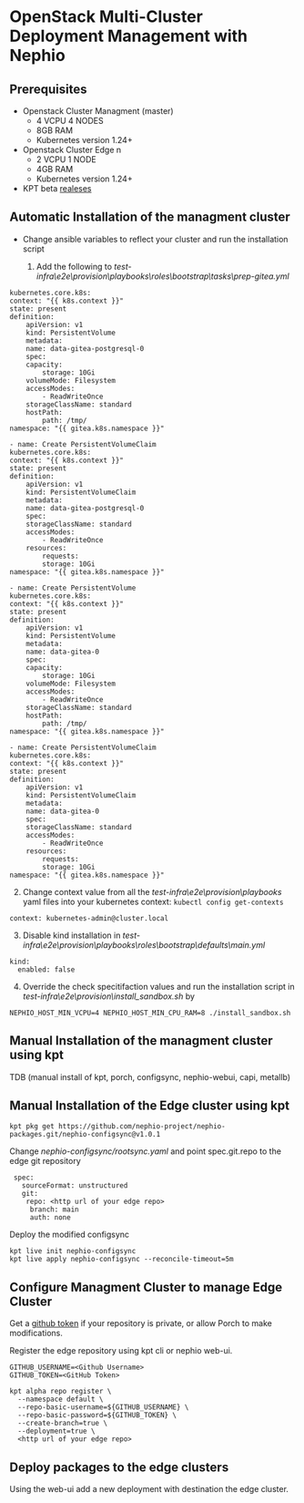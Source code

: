 # OpenStack Multi-Cluster Deployment Management with Nephio


## Prerequisites

* Openstack Cluster Managment (master)
  * 4 VCPU 4 NODES
  * 8GB RAM
  * Kubernetes version 1.24+
* Openstack Cluster Edge n
  * 2 VCPU 1 NODE
  * 4GB RAM
  * Kubernetes version 1.24+
* KPT beta [realeses](https://github.com/kptdev/kpt/releases)

## Automatic Installation of the managment cluster
* Change ansible variables to reflect your cluster and run the installation script
  
  1. Add the following to *test-infra\e2e\provision\playbooks\roles\bootstrap\tasks\prep-gitea.yml*
```- name: Create PersistentVolume
kubernetes.core.k8s:
context: "{{ k8s.context }}"
state: present
definition:
    apiVersion: v1
    kind: PersistentVolume
    metadata:
    name: data-gitea-postgresql-0
    spec:
    capacity:
        storage: 10Gi
    volumeMode: Filesystem
    accessModes:
        - ReadWriteOnce
    storageClassName: standard
    hostPath:
        path: /tmp/
namespace: "{{ gitea.k8s.namespace }}"

- name: Create PersistentVolumeClaim
kubernetes.core.k8s:
context: "{{ k8s.context }}"
state: present
definition:
    apiVersion: v1
    kind: PersistentVolumeClaim
    metadata:
    name: data-gitea-postgresql-0
    spec:
    storageClassName: standard
    accessModes:
        - ReadWriteOnce
    resources:
        requests:
        storage: 10Gi
namespace: "{{ gitea.k8s.namespace }}"

- name: Create PersistentVolume
kubernetes.core.k8s:
context: "{{ k8s.context }}"
state: present
definition:
    apiVersion: v1
    kind: PersistentVolume
    metadata:
    name: data-gitea-0
    spec:
    capacity:
        storage: 10Gi
    volumeMode: Filesystem
    accessModes:
        - ReadWriteOnce
    storageClassName: standard
    hostPath:
        path: /tmp/
namespace: "{{ gitea.k8s.namespace }}"

- name: Create PersistentVolumeClaim
kubernetes.core.k8s:
context: "{{ k8s.context }}"
state: present
definition:
    apiVersion: v1
    kind: PersistentVolumeClaim
    metadata:
    name: data-gitea-0
    spec:
    storageClassName: standard
    accessModes:
        - ReadWriteOnce
    resources:
        requests:
        storage: 10Gi
namespace: "{{ gitea.k8s.namespace }}"
```
  2. Change context value from all the *test-infra\e2e\provision\playbooks* yaml files into your kubernetes context: `kubectl config get-contexts`
    
    context: kubernetes-admin@cluster.local 
  
  3. Disable kind installation in 
  *test-infra\e2e\provision\playbooks\roles\bootstrap\defaults\main.yml*
   
    kind:
      enabled: false


  4. Override the check specitifaction values and run the installation script in
  *test-infra\e2e\provision\install_sandbox.sh* by
```
NEPHIO_HOST_MIN_VCPU=4 NEPHIO_HOST_MIN_CPU_RAM=8 ./install_sandbox.sh
```

## Manual Installation of the managment cluster using kpt
TDB (manual install of kpt, porch, configsync, nephio-webui, capi, metallb)

## Manual Installation of the Edge cluster using kpt

``` 
kpt pkg get https://github.com/nephio-project/nephio-packages.git/nephio-configsync@v1.0.1
```

Change *nephio-configsync/rootsync.yaml* and point spec.git.repo to the edge git repository
```
 spec:
   sourceFormat: unstructured
   git:
    repo: <http url of your edge repo>
     branch: main
     auth: none
```
Deploy the modified configsync
```
kpt live init nephio-configsync
kpt live apply nephio-configsync --reconcile-timeout=5m
```

## Configure Managment Cluster to manage Edge Cluster
Get a [github token](https://docs.github.com/en/authentication/keeping-your-account-and-data-secure/managing-your-personal-access-tokens#fine-grained-personal-access-tokens) if your repository is private, or allow Porch to make modifications.

Register the edge repository using kpt cli or nephio web-ui.
```
GITHUB_USERNAME=<Github Username>
GITHUB_TOKEN=<GitHub Token>

kpt alpha repo register \
  --namespace default \
  --repo-basic-username=${GITHUB_USERNAME} \
  --repo-basic-password=${GITHUB_TOKEN} \
  --create-branch=true \
  --deployment=true \
  <http url of your edge repo>
```

## Deploy packages to the edge clusters
Using the web-ui add a new deployment with destination the edge cluster.

